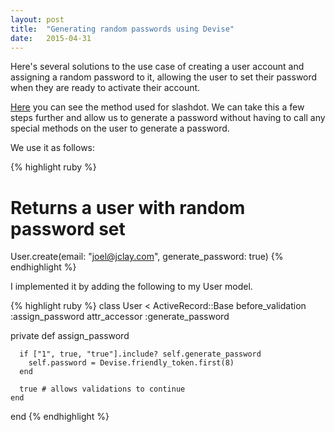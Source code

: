 ```yaml
---
layout: post
title:  "Generating random passwords using Devise"
date:   2015-04-31
---
```


Here's several solutions to the use case of creating a user account and assigning a random password to it, allowing the user to set their password when they are ready to activate their account.

[Here](https://github.com/plataformatec/devise/wiki/How-To:-Automatically-generate-password-for-users-\(simpler-registration\)) you can see the method used for slashdot. We can take this a few steps further and allow us to generate a password without having to call any special methods on the user to generate a password.

We use it as follows:

{% highlight ruby %}
# Returns a user with random password set
User.create(email: "joel@jclay.com", generate_password: true)
{% endhighlight %}

I implemented it by adding the following to my User model.

{% highlight ruby %}
class User < ActiveRecord::Base
  before_validation :assign_password
  attr_accessor :generate_password

  private
    def assign_password

      if ["1", true, "true"].include? self.generate_password
        self.password = Devise.friendly_token.first(8)
      end

      true # allows validations to continue
    end

end
{% endhighlight %}

